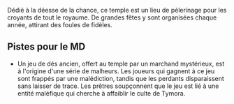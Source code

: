Dédié à la déesse de la chance, ce temple est un lieu de pèlerinage pour les croyants de tout le royaume. De grandes fêtes y sont organisées chaque année, attirant des foules de fidèles.

## Pistes pour le MD

- Un jeu de dés ancien, offert au temple par un marchand mystérieux, est à l'origine d'une série de malheurs. Les joueurs qui gagnent à ce jeu sont frappés par une malédiction, tandis que les perdants disparaissent sans laisser de trace. Les prêtres soupçonnent que le jeu est lié à une entité maléfique qui cherche à affaiblir le culte de Tymora.
